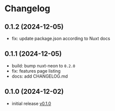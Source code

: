 # Changelog

## 0.1.2 (2024-12-05)
- fix: update package.json according to Nuxt docs

## 0.1.1 (2024-12-05)
- build: bump nuxt-neon to `0.2.0`
- fix: features page listing
- docs: add CHANGELOG.md

## 0.1.0 (2024-12-02)
- initial release [v0.1.0](https://github.com/AloisSeckar/nuxt-ignis/releases/tag/v0.1.0)
